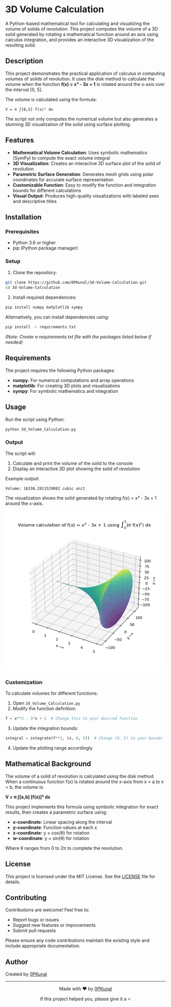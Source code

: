 # 3D Volume Calculation

A Python-based mathematical tool for calculating and visualizing the volume of solids of revolution. This project computes the volume of a 3D solid generated by rotating a mathematical function around an axis using calculus integration, and provides an interactive 3D visualization of the resulting solid.

## Description

This project demonstrates the practical application of calculus in computing volumes of solids of revolution. It uses the disk method to calculate the volume when the function **f(x) = x³ - 3x + 1** is rotated around the x-axis over the interval [0, 5].

The volume is calculated using the formula:

```
V = π ∫[0,5] f(x)² dx
```

The script not only computes the numerical volume but also generates a stunning 3D visualization of the solid using surface plotting.

## Features

- **Mathematical Volume Calculation**: Uses symbolic mathematics (SymPy) to compute the exact volume integral
- **3D Visualization**: Creates an interactive 3D surface plot of the solid of revolution
- **Parametric Surface Generation**: Generates mesh grids using polar coordinates for accurate surface representation
- **Customizable Function**: Easy to modify the function and integration bounds for different calculations
- **Visual Output**: Produces high-quality visualizations with labeled axes and descriptive titles

## Installation

### Prerequisites

- Python 3.6 or higher
- pip (Python package manager)

### Setup

1. Clone the repository:
```bash
git clone https://github.com/0PKunal/3d-Volume-Calculation.git
cd 3d-Volume-Calculation
```

2. Install required dependencies:
```bash
pip install numpy matplotlib sympy
```

Alternatively, you can install dependencies using:
```bash
pip install -r requirements.txt
```
*(Note: Create a requirements.txt file with the packages listed below if needed)*

## Requirements

The project requires the following Python packages:

- **numpy**: For numerical computations and array operations
- **matplotlib**: For creating 3D plots and visualizations
- **sympy**: For symbolic mathematics and integration

## Usage

Run the script using Python:

```bash
python 3d_Volume_Calculation.py
```

### Output

The script will:
1. Calculate and print the volume of the solid to the console
2. Display an interactive 3D plot showing the solid of revolution

Example output:
```
Volume: 16336.2811529082 cubic unit
```

The visualization shows the solid generated by rotating f(x) = x³ - 3x + 1 around the x-axis.

![3D Volume Visualization](3d_Volume_Calculation.png)

### Customization

To calculate volumes for different functions:

1. Open `3d_Volume_Calculation.py`
2. Modify the function definition:
```python
f = x**3 - 3*x + 1  # Change this to your desired function
```
3. Update the integration bounds:
```python
integral = integrate(f**2, (x, 0, 5))  # Change (0, 5) to your bounds
```
4. Update the plotting range accordingly

## Mathematical Background

The volume of a solid of revolution is calculated using the disk method. When a continuous function f(x) is rotated around the x-axis from x = a to x = b, the volume is:

**V = π ∫[a,b] [f(x)]² dx**

This project implements this formula using symbolic integration for exact results, then creates a parametric surface using:
- **x-coordinate**: Linear spacing along the interval
- **y-coordinate**: Function values at each x
- **z-coordinate**: y × cos(θ) for rotation
- **w-coordinate**: y × sin(θ) for rotation

Where θ ranges from 0 to 2π to complete the revolution.

## License

This project is licensed under the MIT License. See the [LICENSE](LICENSE) file for details.

## Contributing

Contributions are welcome! Feel free to:
- Report bugs or issues
- Suggest new features or improvements
- Submit pull requests

Please ensure any code contributions maintain the existing style and include appropriate documentation.

## Author

Created by [0PKunal](https://github.com/0PKunal)

---

<div align="center">
  <p>Made with ❤️ by <a href="https://github.com/0PKunal">0PKunal</a></p>
  <p>If this project helped you, please give it a ⭐️</p>
</div>
